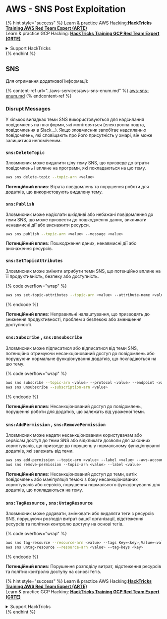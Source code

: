 # AWS - SNS Post Exploitation

{% hint style="success" %}
Learn & practice AWS Hacking:<img src="../../../.gitbook/assets/image (1) (1) (1).png" alt="" data-size="line">[**HackTricks Training AWS Red Team Expert (ARTE)**](https://training.hacktricks.xyz/courses/arte)<img src="../../../.gitbook/assets/image (1) (1) (1).png" alt="" data-size="line">\
Learn & practice GCP Hacking: <img src="../../../.gitbook/assets/image (2).png" alt="" data-size="line">[**HackTricks Training GCP Red Team Expert (GRTE)**<img src="../../../.gitbook/assets/image (2).png" alt="" data-size="line">](https://training.hacktricks.xyz/courses/grte)

<details>

<summary>Support HackTricks</summary>

* Check the [**subscription plans**](https://github.com/sponsors/carlospolop)!
* **Join the** 💬 [**Discord group**](https://discord.gg/hRep4RUj7f) or the [**telegram group**](https://t.me/peass) or **follow** us on **Twitter** 🐦 [**@hacktricks\_live**](https://twitter.com/hacktricks_live)**.**
* **Share hacking tricks by submitting PRs to the** [**HackTricks**](https://github.com/carlospolop/hacktricks) and [**HackTricks Cloud**](https://github.com/carlospolop/hacktricks-cloud) github repos.

</details>
{% endhint %}

## SNS

Для отримання додаткової інформації:

{% content-ref url="../aws-services/aws-sns-enum.md" %}
[aws-sns-enum.md](../aws-services/aws-sns-enum.md)
{% endcontent-ref %}

### Disrupt Messages

У кількох випадках теми SNS використовуються для надсилання повідомлень на платформи, які моніторяться (електронна пошта, повідомлення в Slack...). Якщо зловмисник запобігає надсиланню повідомлень, які сповіщають про його присутність у хмарі, він може залишитися непоміченим.

### `sns:DeleteTopic`

Зловмисник може видалити цілу тему SNS, що призведе до втрати повідомлень і вплине на програми, які покладаються на цю тему.
```bash
aws sns delete-topic --topic-arn <value>
```
**Потенційний вплив**: Втрата повідомлень та порушення роботи для додатків, що використовують видалену тему.

### `sns:Publish`

Зловмисник може надіслати шкідливі або небажані повідомлення до теми SNS, що може призвести до пошкодження даних, викликати ненавмисні дії або виснажити ресурси.
```bash
aws sns publish --topic-arn <value> --message <value>
```
**Потенційний вплив**: Пошкодження даних, ненавмисні дії або виснаження ресурсів.

### `sns:SetTopicAttributes`

Зловмисник може змінити атрибути теми SNS, що потенційно вплине на її продуктивність, безпеку або доступність.

{% code overflow="wrap" %}
```bash
aws sns set-topic-attributes --topic-arn <value> --attribute-name <value> --attribute-value <value>
```
{% endcode %}

**Потенційний вплив**: Неправильні налаштування, що призводять до зниження продуктивності, проблем з безпекою або зменшення доступності.

### `sns:Subscribe` , `sns:Unsubscribe`

Зловмисник може підписатися або відписатися від теми SNS, потенційно отримуючи несанкціонований доступ до повідомлень або порушуючи нормальне функціонування додатків, що покладаються на цю тему.

{% code overflow="wrap" %}
```bash
aws sns subscribe --topic-arn <value> --protocol <value> --endpoint <value>
aws sns unsubscribe --subscription-arn <value>
```
{% endcode %}

**Потенційний вплив**: Несанкціонований доступ до повідомлень, порушення роботи для додатків, що залежать від ураженої теми.

### `sns:AddPermission` , `sns:RemovePermission`

Зловмисник може надати несанкціонованим користувачам або сервісам доступ до теми SNS або відкликати дозволи для законних користувачів, що призведе до порушень у нормальному функціонуванні додатків, які залежать від теми.
```css
aws sns add-permission --topic-arn <value> --label <value> --aws-account-id <value> --action-name <value>
aws sns remove-permission --topic-arn <value> --label <value>
```
**Потенційний вплив**: Несанкціонований доступ до теми, витік повідомлень або маніпуляція темою з боку несанкціонованих користувачів або сервісів, порушення нормального функціонування для додатків, що покладаються на тему.

### `sns:TagResource` , `sns:UntagResource`

Зловмисник може додавати, змінювати або видаляти теги з ресурсів SNS, порушуючи розподіл витрат вашої організації, відстеження ресурсів та політики контролю доступу на основі тегів.

{% code overflow="wrap" %}
```bash
aws sns tag-resource --resource-arn <value> --tags Key=<key>,Value=<value>
aws sns untag-resource --resource-arn <value> --tag-keys <key>
```
{% endcode %}

**Потенційний вплив**: Порушення розподілу витрат, відстеження ресурсів та політик контролю доступу на основі тегів.

{% hint style="success" %}
Learn & practice AWS Hacking:<img src="../../../.gitbook/assets/image (1) (1) (1).png" alt="" data-size="line">[**HackTricks Training AWS Red Team Expert (ARTE)**](https://training.hacktricks.xyz/courses/arte)<img src="../../../.gitbook/assets/image (1) (1) (1).png" alt="" data-size="line">\
Learn & practice GCP Hacking: <img src="../../../.gitbook/assets/image (2).png" alt="" data-size="line">[**HackTricks Training GCP Red Team Expert (GRTE)**<img src="../../../.gitbook/assets/image (2).png" alt="" data-size="line">](https://training.hacktricks.xyz/courses/grte)

<details>

<summary>Support HackTricks</summary>

* Check the [**subscription plans**](https://github.com/sponsors/carlospolop)!
* **Join the** 💬 [**Discord group**](https://discord.gg/hRep4RUj7f) or the [**telegram group**](https://t.me/peass) or **follow** us on **Twitter** 🐦 [**@hacktricks\_live**](https://twitter.com/hacktricks_live)**.**
* **Share hacking tricks by submitting PRs to the** [**HackTricks**](https://github.com/carlospolop/hacktricks) and [**HackTricks Cloud**](https://github.com/carlospolop/hacktricks-cloud) github repos.

</details>
{% endhint %}
